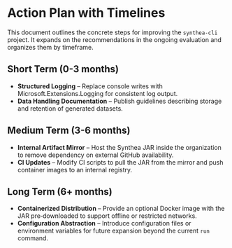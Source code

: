 # Action Plan with Timelines

This document outlines the concrete steps for improving the `synthea-cli` project. It expands on the recommendations in the ongoing evaluation and organizes them by timeframe.

## Short Term (0-3 months)

- **Structured Logging** – Replace console writes with Microsoft.Extensions.Logging for consistent log output.
- **Data Handling Documentation** – Publish guidelines describing storage and retention of generated datasets.

## Medium Term (3-6 months)

- **Internal Artifact Mirror** – Host the Synthea JAR inside the organization to remove dependency on external GitHub availability.
- **CI Updates** – Modify CI scripts to pull the JAR from the mirror and push container images to an internal registry.

## Long Term (6+ months)

- **Containerized Distribution** – Provide an optional Docker image with the JAR pre‑downloaded to support offline or restricted networks.
- **Configuration Abstraction** – Introduce configuration files or environment variables for future expansion beyond the current `run` command.

